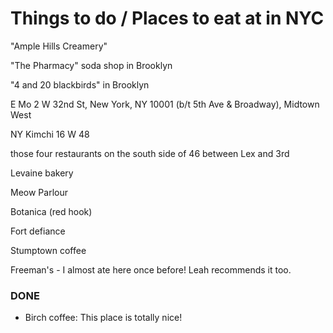 # Things to do / Places to eat at in NYC

"Ample Hills Creamery"

"The Pharmacy" soda shop in Brooklyn

"4 and 20 blackbirds" in Brooklyn

E Mo
2 W 32nd St, New York, NY 10001
(b/t 5th Ave & Broadway), Midtown West

NY Kimchi 16 W 48

those four restaurants on the south side of 46 between Lex and 3rd

Levaine bakery

Meow Parlour

Botanica (red hook)

Fort defiance

Stumptown coffee

Freeman's - I almost ate here once before! Leah recommends it too.

### DONE

 * Birch coffee: This place is totally nice!
